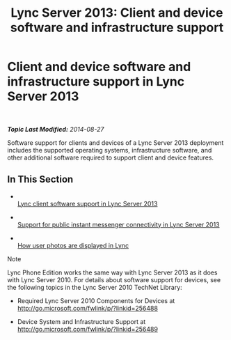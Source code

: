 ﻿---
title: 'Lync Server 2013: Client and device software and infrastructure support'
TOCTitle: Client and device software and infrastructure support
ms:assetid: 5dcccc2d-efb0-4e7d-9f14-34435fac8dde
ms:mtpsurl: https://technet.microsoft.com/en-us/library/Gg398412(v=OCS.15)
ms:contentKeyID: 48184265
ms.date: 08/27/2014
mtps_version: v=OCS.15
---

<div data-xmlns="http://www.w3.org/1999/xhtml">

<div class="topic" data-xmlns="http://www.w3.org/1999/xhtml" data-msxsl="urn:schemas-microsoft-com:xslt" data-cs="http://msdn.microsoft.com/en-us/">

<div data-asp="http://msdn2.microsoft.com/asp">

# Client and device software and infrastructure support in Lync Server 2013

</div>

<div id="mainSection">

<div id="mainBody">

<span> </span>

_**Topic Last Modified:** 2014-08-27_

Software support for clients and devices of a Lync Server 2013 deployment includes the supported operating systems, infrastructure software, and other additional software required to support client and device features.

<div>

## In This Section

  - <span></span>  
    [Lync client software support in Lync Server 2013](lync-server-2013-lync-client-software-support.md)

  - <span></span>  
    [Support for public instant messenger connectivity in Lync Server 2013](lync-server-2013-support-for-public-instant-messenger-connectivity.md)

  - <span></span>  
    [How user photos are displayed in Lync](how-user-photos-are-displayed-in-lync.md)

<div class="alert">


> [!NOTE]
> Lync Phone Edition works the same way with Lync Server 2013 as it does with Lync Server 2010. For details about software support for devices, see the following topics in the Lync Server 2010 TechNet Library: 
> <UL>
> <LI>
> <P>Required Lync Server 2010 Components for Devices at <A class=uri href="http://go.microsoft.com/fwlink/p/?linkid=256488">http://go.microsoft.com/fwlink/p/?linkid=256488</A></P>
> <LI>
> <P>Device System and Infrastructure Support at <A class=uri href="http://go.microsoft.com/fwlink/p/?linkid=256489">http://go.microsoft.com/fwlink/p/?linkid=256489</A></P></LI></UL>



</div>

</div>

</div>

<span> </span>

</div>

</div>

</div>

